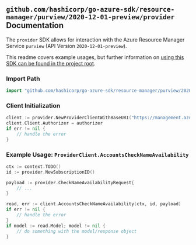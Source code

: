 
## `github.com/hashicorp/go-azure-sdk/resource-manager/purview/2020-12-01-preview/provider` Documentation

The `provider` SDK allows for interaction with the Azure Resource Manager Service `purview` (API Version `2020-12-01-preview`).

This readme covers example usages, but further information on [using this SDK can be found in the project root](https://github.com/hashicorp/go-azure-sdk/tree/main/docs).

### Import Path

```go
import "github.com/hashicorp/go-azure-sdk/resource-manager/purview/2020-12-01-preview/provider"
```


### Client Initialization

```go
client := provider.NewProviderClientWithBaseURI("https://management.azure.com")
client.Client.Authorizer = authorizer
if err != nil {
	// handle the error
}
```


### Example Usage: `ProviderClient.AccountsCheckNameAvailability`

```go
ctx := context.TODO()
id := provider.NewSubscriptionID()

payload := provider.CheckNameAvailabilityRequest{
	// ...
}

read, err := client.AccountsCheckNameAvailability(ctx, id, payload)
if err != nil {
	// handle the error
}
if model := read.Model; model != nil {
	// do something with the model/response object
}
```
